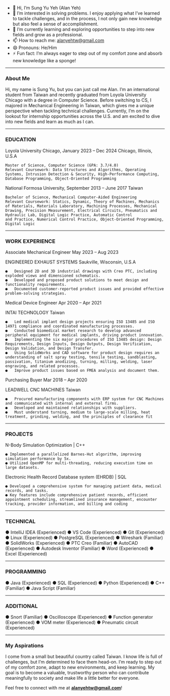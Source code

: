 - 👋 Hi, I’m Sung Yu Yeh (Alan Yeh)
- 👀 I’m interested in solving problems. I enjoy applying what I’ve learned to tackle challenges, and in the process, I not only gain new knowledge but also feel a sense of accomplishment.  
- 🌱 I’m currently learning and exploring opportunities to step into new fields and grow as a professional.  
- 📫 How to reach me: alanyehtw@gmail.com  
- 😄 Pronouns: He/Him  
- ⚡ Fun fact: I’m always eager to step out of my comfort zone and absorb new knowledge like a sponge!  

---
### About Me  
Hi, my name is Sung Yu, but you can just call me Alan. I’m an international student from Taiwan and recently graduated from Loyola University Chicago with a degree in Computer Science. Before switching to CS, I majored in Mechanical Engineering in Taiwan, which gives me a unique perspective when tackling technical challenges. Currently, I’m on the lookout for internship opportunities across the U.S. and am excited to dive into new fields and learn as much as I can.  

---
### EDUCATION


  Loyola University Chicago,  January 2023 – Dec 2024 	 Chicago, Illinois, U.S.A
    
    Master of Science, Computer Science (GPA: 3.7/4.0)
    Relevant Coursework: Data Structures and Algorithms, Operating Systems, Intrusion Detection & Security, High-Performance Computing, Database Programming, Object-Oriented Programming	
  
  
  National Formosa University,  September 2013 – June 2017	 Taiwan
  
    Bachelor of Science, Mechanical Computer-Aided Engineering
    Relevant Coursework: Statics, Dynamic, Theory of Machines, Mechanics of Materials, Materials Laboratory, Machining Processes, Mechanical Drawing, Precision Measurement, Electrical Circuits, Pneumatics and Hydraulic Lab, Digital Logic Practice, Automatic Control 
    and Practice, Numerical Control Practice, Object-Oriented Programming, Digital Logic
---
### WORK EXPERIENCE


  Associate Mechanical Engineer	May 2023 – Aug 2023
  
  ENGINEERED EXHAUST SYSTEMS		                           Saukville, Wisconsin, U.S.A

  
    ●	Designed 2D and 3D industrial drawings with Creo PTC, including exploded views and dimensioned schematics.
    ●	Developed and proposed product solutions to meet design and functionality requirements.
    ●	Documented customer-reported product issues and provided effective problem-solving strategies.
  
  
  Medical Device Engineer	Apr 2020 – Apr 2021
  
  INTAI TECHNOLOGY	  	Taiwan

  
    ●	Led medical implant design projects ensuring ISO 13485 and ISO 14971 compliance and coordinated manufacturing processes.
    ●	Conducted biomedical market research to develop advanced peripheral equipment for medical implants, driving product innovation.
    ●	Implementing the six major procedures of ISO 13485 design: Design Requirements, Design Inputs, Design Outputs, Design Verification, Design Validation, and Design Transfer.
    ●	Using SolidWorks and CAD software for product design requires an understanding of salt spray testing, tensile testing, sandblasting, passivation, titanium anodizing, turning, milling, welding, laser engraving, and related processes.
    ●	Improve product issues based on FMEA analysis and document them.
  
  
  Purchasing Buyer	Mar 2018 – Apr 2020
  
  LEADWELL CNC MACHINES			Taiwan

  
    ●	Procured manufacturing components with ERP system for CNC Machines and communicated with internal and external firms.
    ●	Developed and maintained relationships with suppliers.
    ●	Must understand turning, medium to large-scale milling, heat treatment, grinding, welding, and the principles of clearance fit

---
### PROJECTS


  N-Body Simulation Optimization | C++

    ● Implemented a parallelized Barnes-Hut algorithm, improving simulation performance by 5x.
    ● Utilized OpenMP for multi-threading, reducing execution time on large datasets.

    
  Electronic Health Record Database system (EHRDB) | SQL

    ● Developed a comprehensive system for managing patient data, medical records, and tasks.
    ● Key features include comprehensive patient records, efficient appointment scheduling, streamlined insurance management, encounter tracking, provider information, and billing and coding


---
### TECHNICAL

 ● IntelliJ IDEA (Experienced)
 ● VS Code (Experienced)
 ● Git (Experienced)
 ● Linux (Experienced)
 ● PostgreSQL (Experienced)
 ● Wireshark (Familiar)
 ● SolidWorks (Experienced)
 ● PTC Creo (Familiar)
 ● AutoCAD (Experienced)
 ● Autodesk Inventor (Familiar)
 ● Word (Experienced)
 ● Excel (Experienced)

---
### PROGRAMMING
 ● Java (Experienced)
 ● SQL (Experienced)
 ● Python (Experienced)
 ● C++ (Familiar)
 ● Java Script (Familiar)

---
### ADDITIONAL
 ● Snort (Familiar)
 ● Oscilloscope (Experienced)
 ● Function generator (Experienced)
 ● VOM meter (Experienced)
 ● Pneumatic circuit (Experienced)

---

### My Aspirations  
I come from a small but beautiful country called Taiwan. I know life is full of challenges, but I’m determined to face them head-on. I’m ready to step out of my comfort zone, adapt to new environments, and keep learning. My goal is to become a valuable, trustworthy person who can contribute meaningfully to society and make life a little better for everyone.  

Feel free to connect with me at **alanyehtw@gmail.com**!  
